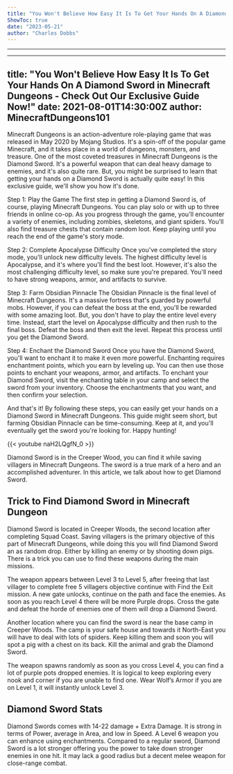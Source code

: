 ```yaml
---
title: "You Won't Believe How Easy It Is To Get Your Hands On A Diamond Sword in Minecraft Dungeons - Check Out Our Exclusive Guide Now!"
ShowToc: true 
date: "2023-05-21"
author: "Charles Dobbs"
---
```

*****
---
title: "You Won't Believe How Easy It Is To Get Your Hands On A Diamond Sword in Minecraft Dungeons - Check Out Our Exclusive Guide Now!"
date: 2021-08-01T14:30:00Z
author: MinecraftDungeons101
---

Minecraft Dungeons is an action-adventure role-playing game that was released in May 2020 by Mojang Studios. It's a spin-off of the popular game Minecraft, and it takes place in a world of dungeons, monsters, and treasure. One of the most coveted treasures in Minecraft Dungeons is the Diamond Sword. It's a powerful weapon that can deal heavy damage to enemies, and it's also quite rare. But, you might be surprised to learn that getting your hands on a Diamond Sword is actually quite easy! In this exclusive guide, we'll show you how it's done.

Step 1: Play the Game
The first step in getting a Diamond Sword is, of course, playing Minecraft Dungeons. You can play solo or with up to three friends in online co-op. As you progress through the game, you'll encounter a variety of enemies, including zombies, skeletons, and giant spiders. You'll also find treasure chests that contain random loot. Keep playing until you reach the end of the game's story mode.

Step 2: Complete Apocalypse Difficulty
Once you've completed the story mode, you'll unlock new difficulty levels. The highest difficulty level is Apocalypse, and it's where you'll find the best loot. However, it's also the most challenging difficulty level, so make sure you're prepared. You'll need to have strong weapons, armor, and artifacts to survive.

Step 3: Farm Obsidian Pinnacle
The Obsidian Pinnacle is the final level of Minecraft Dungeons. It's a massive fortress that's guarded by powerful mobs. However, if you can defeat the boss at the end, you'll be rewarded with some amazing loot. But, you don't have to play the entire level every time. Instead, start the level on Apocalypse difficulty and then rush to the final boss. Defeat the boss and then exit the level. Repeat this process until you get the Diamond Sword.

Step 4: Enchant the Diamond Sword
Once you have the Diamond Sword, you'll want to enchant it to make it even more powerful. Enchanting requires enchantment points, which you earn by leveling up. You can then use those points to enchant your weapons, armor, and artifacts. To enchant your Diamond Sword, visit the enchanting table in your camp and select the sword from your inventory. Choose the enchantments that you want, and then confirm your selection.

And that's it! By following these steps, you can easily get your hands on a Diamond Sword in Minecraft Dungeons. This guide might seem short, but farming Obsidian Pinnacle can be time-consuming. Keep at it, and you'll eventually get the sword you're looking for. Happy hunting!

{{< youtube naH2LQgfN_0 >}} 



Diamond Sword is in the Creeper Wood, you can find it while saving villagers in Minecraft Dungeons. The sword is a true mark of a hero and an accomplished adventurer. In this article, we talk about how to get Diamond Sword.
 
## Trick to Find Diamond Sword in Minecraft Dungeon
 
Diamond Sword is located in Creeper Woods, the second location after completing Squad Coast. Saving villagers is the primary objective of this part of Minecraft Dungeons, while doing this you will find Diamond Sword an as random drop. Either by killing an enemy or by shooting down pigs. There is a trick you can use to find these weapons during the main missions.
 
The weapon appears between Level 3 to Level 5, after freeing that last villager to complete free 5 villagers objective continue with Find the Exit mission. A new gate unlocks, continue on the path and face the enemies. As soon as you reach Level 4 there will be more Purple drops. Cross the gate and defeat the horde of enemies one of them will drop a Diamond Sword.
 
Another location where you can find the sword is near the base camp in Creeper Woods. The camp is your safe house and towards it North-East you will have to deal with lots of spiders. Keep killing them and soon you will spot a pig with a chest on its back. Kill the animal and grab the Diamond Sword.
 
The weapon spawns randomly as soon as you cross Level 4, you can find a lot of purple pots dropped enemies. It is logical to keep exploring every nook and corner if you are unable to find one. Wear Wolf’s Armor if you are on Level 1, it will instantly unlock Level 3.
 
## Diamond Sword Stats
 
Diamond Swords comes with 14-22 damage + Extra Damage. It is strong in terms of Power, average in Area, and low in Speed. A Level 6 weapon you can enhance using enchantments. Compared to a regular sword, Diamond Sword is a lot stronger offering you the power to take down stronger enemies in one hit. It may lack a good radius but a decent melee weapon for close-range combat.




